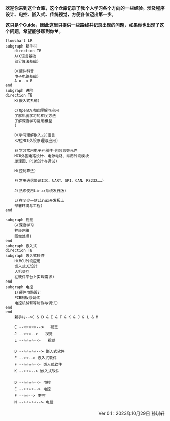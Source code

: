 **欢迎你来到这个仓库，这个仓库记录了我个人学习各个方向的一些经验。涉及程序设计、电控、嵌入式、传统视觉，方便各位迈出第一步。**

**这只是个Guide，因此这里只提供一些路线并记录出现的问题，如果你也出现了这个问题，希望能够帮到你❤。**


```mermaid
flowchart LR
subgraph 新手村
    direction TB
    A(C语言基础
    部分算法基础)

    B(硬件科普
    电子电路基础)
    A o--o B
end
subgraph 进阶
direction TB
    K(嵌入式系统)
    
    C(OpenCV功能理解与应用
    了解机器学习的相关方法
    了解深度学习常用模型
    )

    D(学习理解嵌入式C语言
    32位MCU外设原理与应用)

    E(学习常用电子元器件-阻容感等元件
    MCU外围电路设计、电源电路、常用外设模块
    原理图、PCB设计与调试)
    
    M(控制算法)

    F(常用通信协议IIC、UART、SPI、CAN、RS232……)

    J(熟练使用Linux系统发行版)

    L(在至少一款Linux开发板上
    部署环境与工程)
end

subgraph 视觉
    G(深度学习
    神经网络
    图像处理)
end
subgraph 嵌入式
direction TB
subgraph 嵌入式软件
    H(MCU外设应用
    嵌入式UI设计
    人机交互
    在硬件平台上实现需求)
end
subgraph 电控
    I(硬件电路设计
    PCB制板与调试
    电控机械臂等制作与调试)
end
end
    新手村-->C & D & E & F & K & J & L & M

    C --⭐⭐⭐⭐⭐-->   视觉
    J --⭐⭐⭐-->   视觉
    L --⭐⭐⭐⭐-->   视觉

    D --⭐⭐⭐⭐⭐--> 嵌入式软件
    E --⭐⭐--> 嵌入式软件
    F --⭐⭐⭐⭐--> 嵌入式软件
    K --⭐⭐⭐--> 嵌入式软件

    D --⭐⭐⭐⭐--> 电控
    E --⭐⭐⭐⭐--> 电控
    F --⭐⭐--> 电控
    M --⭐⭐⭐⭐⭐--> 电控
```

<div style="text-align: right;">Ver 0.1 : 2023年10月29日 孙琪轩</div>
